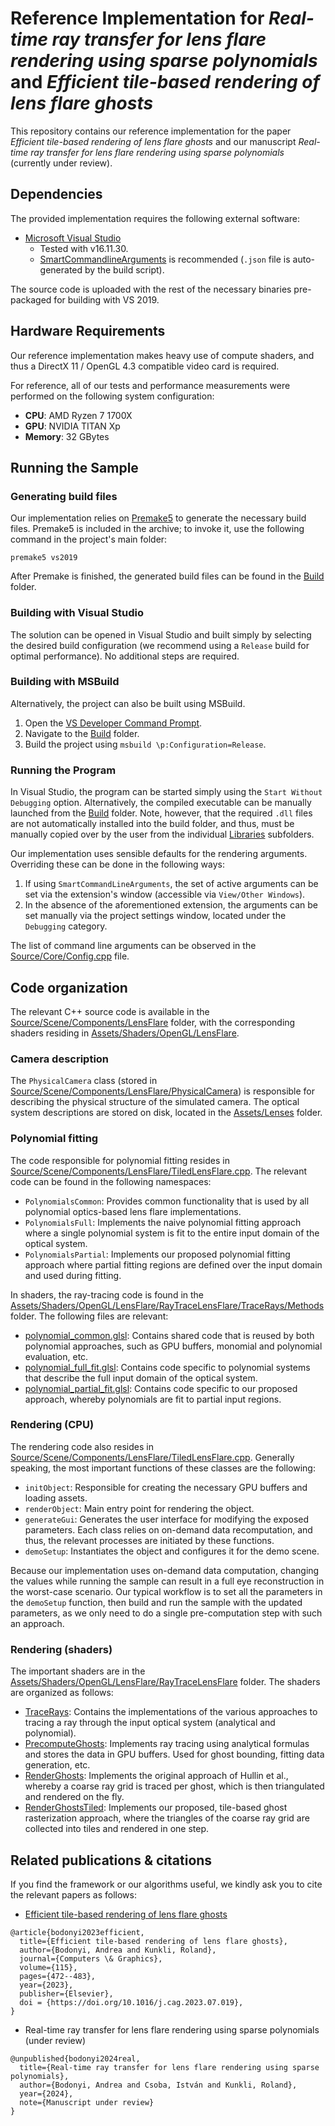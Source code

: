 # Reference Implementation for *Real-time ray transfer for lens flare rendering using sparse polynomials* and *Efficient tile-based rendering of lens flare ghosts*

This repository contains our reference implementation for the paper *Efficient tile-based rendering of lens flare ghosts* and our manuscript *Real-time ray transfer for lens flare rendering using sparse polynomials* (currently under review).

## Dependencies

The provided implementation requires the following external software:

- [Microsoft Visual Studio](https://visualstudio.microsoft.com/vs/)
    - Tested with v16.11.30.
    - [SmartCommandlineArguments](https://marketplace.visualstudio.com/items?itemName=MBulli.SmartCommandlineArguments) is recommended (`.json` file is auto-generated by the build script).

The source code is uploaded with the rest of the necessary binaries pre-packaged for building with VS 2019.

## Hardware Requirements

Our reference implementation makes heavy use of compute shaders, and thus a DirectX 11 / OpenGL 4.3 compatible video card is required.

For reference, all of our tests and performance measurements were performed on the following system configuration:

- **CPU**: AMD Ryzen 7 1700X
- **GPU**: NVIDIA TITAN Xp
- **Memory**: 32 GBytes

## Running the Sample

### Generating build files

Our implementation relies on [Premake5](https://github.com/premake/premake-core/releases) to generate the necessary build files. Premake5 is included in the archive; to invoke it, use the following command in the project's main folder:

```
premake5 vs2019
```

After Premake is finished, the generated build files can be found in the [Build](Build) folder. 

### Building with Visual Studio

The solution can be opened in Visual Studio and built simply by selecting the desired build configuration (we recommend using a `Release` build for optimal performance). No additional steps are required.

### Building with MSBuild

Alternatively, the project can also be built using MSBuild. 

1. Open the [VS Developer Command Prompt](https://docs.microsoft.com/en-us/dotnet/framework/tools/developer-command-prompt-for-vs).
2. Navigate to the [Build](Build) folder.
3. Build the project using `msbuild \p:Configuration=Release`.

### Running the Program

In Visual Studio, the program can be started simply using the `Start Without Debugging` option. Alternatively, the compiled executable can be manually launched from the [Build](Build) folder. Note, however, that the required `.dll` files are not automatically installed into the build folder, and thus, must be manually copied over by the user from the individual [Libraries](Libraries) subfolders.

Our implementation uses sensible defaults for the rendering arguments. Overriding these can be done in the following ways:

1. If using `SmartCommandLineArguments`, the set of active arguments can be set via the extension's window (accessible via `View/Other Windows`).
2. In the absence of the aforementioned extension, the arguments can be set manually via the project settings window, located under the `Debugging` category.

The list of command line arguments can be observed in the [Source/Core/Config.cpp](Source/Core/Config.cpp) file.

## Code organization

The relevant C++ source code is available in the [Source/Scene/Components/LensFlare](Source/Scene/Components/LensFlare) folder, with the corresponding shaders residing in [Assets/Shaders/OpenGL/LensFlare](Assets/Shaders/OpenGL/LensFlare).

### Camera description

The `PhysicalCamera` class (stored in [Source/Scene/Components/LensFlare/PhysicalCamera](Source/Scene/Components/LensFlare/PhysicalCamera.h)) is responsible for describing the physical structure of the simulated camera. The optical system descriptions are stored on disk, located in the [Assets/Lenses](Assets/Lenses/) folder.

### Polynomial fitting

The code responsible for polynomial fitting resides in [Source/Scene/Components/LensFlare/TiledLensFlare.cpp](Source/Scene/Components/LensFlare/TiledLensFlare.cpp). The relevant code can be found in the following namespaces:

- `PolynomialsCommon`: Provides common functionality that is used by all polynomial optics-based lens flare implementations.
- `PolynomialsFull`: Implements the naive polynomial fitting approach where a single polynomial system is fit to the entire input domain of the optical system.
- `PolynomialsPartial`: Implements our proposed polynomial fitting approach where partial fitting regions are defined over the input domain and used during fitting.

In shaders, the ray-tracing code is found in the [Assets/Shaders/OpenGL/LensFlare/RayTraceLensFlare/TraceRays/Methods](Assets/Shaders/OpenGL/LensFlare/RayTraceLensFlare/TraceRays/Methods/) folder. The following files are relevant:

- [polynomial_common.glsl](Assets/Shaders/OpenGL/LensFlare/RayTraceLensFlare/TraceRays/Methods/polynomial_common.glsl): Contains shared code that is reused by both polynomial approaches, such as GPU buffers, monomial and polynomial evaluation, etc.
- [polynomial_full_fit.glsl](Assets/Shaders/OpenGL/LensFlare/RayTraceLensFlare/TraceRays/Methods/polynomial_full_fit.glsl): Contains code specific to polynomial systems that describe the full input domain of the optical system.
- [polynomial_partial_fit.glsl](Assets/Shaders/OpenGL/LensFlare/RayTraceLensFlare/TraceRays/Methods/polynomial_partial_fit.glsl): Contains code specific to our proposed approach, whereby polynomials are fit to partial input regions.

### Rendering (CPU)

The rendering code also resides in [Source/Scene/Components/LensFlare/TiledLensFlare.cpp](Source/Scene/Components/LensFlare/TiledLensFlare.cpp). Generally speaking, the most important functions of these classes are the following:
- `initObject`: Responsible for creating the necessary GPU buffers and loading assets.
- `renderObject`: Main entry point for rendering the object.
- `generateGui`: Generates the user interface for modifying the exposed parameters. Each class relies on on-demand data recomputation, and thus, the relevant processes are initiated by these functions. 
- `demoSetup`: Instantiates the object and configures it for the demo scene.

Because our implementation uses on-demand data computation, changing the values while running the sample can result in a full eye reconstruction in the worst-case scenario. Our typical workflow is to set all the parameters in the `demoSetup` function, then build and run the sample with the updated parameters, as we only need to do a single pre-computation step with such an approach.

### Rendering (shaders)

The important shaders are in the [Assets/Shaders/OpenGL/LensFlare/RayTraceLensFlare](Assets/Shaders/OpenGL/LensFlare/RayTraceLensFlare) folder. The shaders are organized as follows:

- [TraceRays](Assets/Shaders/OpenGL/LensFlare/RayTraceLensFlare/TraceRays/): Contains the implementations of the various approaches to tracing a ray through the input optical system (analytical and polynomial).
- [PrecomputeGhosts](Assets/Shaders/OpenGL/LensFlare/RayTraceLensFlare/PrecomputeGhosts/): Implements ray tracing using analytical formulas and stores the data in GPU buffers. Used for ghost bounding, fitting data generation, etc.
- [RenderGhosts](Assets/Shaders/OpenGL/LensFlare/RayTraceLensFlare/RenderGhosts/): Implements the original approach of Hullin et al., whereby a coarse ray grid is traced per ghost, which is then triangulated and rendered on the fly.
- [RenderGhostsTiled](Assets/Shaders/OpenGL/LensFlare/RayTraceLensFlare/RenderGhostsTiled/): Implements our proposed, tile-based ghost rasterization approach, where the triangles of the coarse ray grid are collected into tiles and rendered in one step.

## Related publications & citations

If you find the framework or our algorithms useful, we kindly ask you to cite the relevant papers as follows:

- [Efficient tile-based rendering of lens flare ghosts](https://doi.org/10.1016/j.cag.2023.07.019)

```
@article{bodonyi2023efficient,
  title={Efficient tile-based rendering of lens flare ghosts},
  author={Bodonyi, Andrea and Kunkli, Roland},
  journal={Computers \& Graphics},
  volume={115},
  pages={472--483},
  year={2023},
  publisher={Elsevier},
  doi = {https://doi.org/10.1016/j.cag.2023.07.019},
}

```

- Real-time ray transfer for lens flare rendering using sparse polynomials (under review)

```
@unpublished{bodonyi2024real,
  title={Real-time ray transfer for lens flare rendering using sparse polynomials},
  author={Bodonyi, Andrea and Csoba, István and Kunkli, Roland},
  year={2024},
  note={Manuscript under review}
}
```
